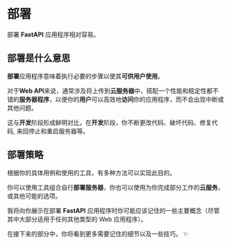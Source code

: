 # 部署

部署 **FastAPI** 应用程序相对容易。

## 部署是什么意思

**部署**应用程序意味着执行必要的步骤以使其**可供用户使用**。

对于**Web API**来说，通常涉及将上传到**云服务器**中，搭配一个性能和稳定性都不错的**服务器程序**，以便你的**用户**可以高效地**访问**你的应用程序，而不会出现中断或其他问题。

这与**开发**阶段形成鲜明对比，在**开发**阶段，你不断更改代码、破坏代码、修复代码, 来回停止和重启服务器等。

## 部署策略

根据你的具体用例和使用的工具，有多种方法可以实现此目的。

你可以使用工具组合自行**部署服务器**，你也可以使用为你完成部分工作的**云服务**，或其他可能的选项。

我将向你展示在部署 **FastAPI** 应用程序时你可能应该记住的一些主要概念（尽管其中大部分适用于任何其他类型的 Web 应用程序）。

在接下来的部分中，你将看到更多需要记住的细节以及一些技巧。 ✨
